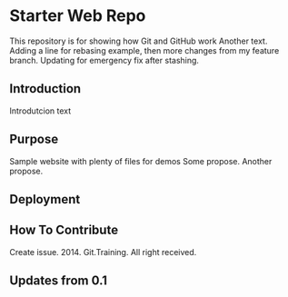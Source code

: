 # Starter Web Repo

This repository is for showing how Git and GitHub work
Another text. Adding a line for rebasing example, then more changes from my feature branch. Updating for emergency fix after stashing.

## Introduction
Introdutcion text

## Purpose

Sample website with plenty of files for demos
Some propose.
Another propose.

## Deployment

## How To Contribute
Create issue.
2014. Git.Training. All right received.

## Updates from 0.1
